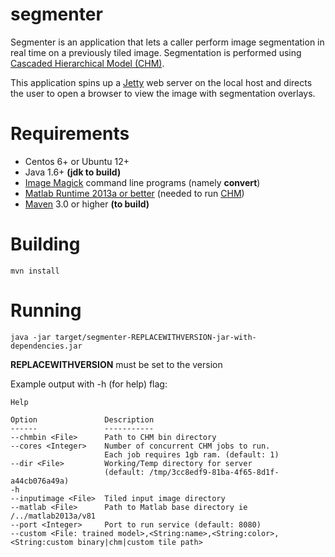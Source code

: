[chm]: http://www.sci.utah.edu/software/chm.html
[imagemagick]: http://www.imagemagick.org/
[matlabruntime]: http://www.mathworks.com/products/compiler/mcr/
[jetty]: http://eclipse.org/jetty/
[maven]: http://maven.apache.org/

segmenter
=====================

Segmenter is an application that lets a caller perform image
segmentation in real time on a previously tiled image.  Segmentation is
performed using [Cascaded Hierarchical Model (CHM)][chm].  

This application spins up a [Jetty][jetty] web server on the local host and 
directs the user to open a browser to view the image with segmentation overlays.


Requirements
============

* Centos 6+ or Ubuntu 12+ 
* Java 1.6+ **(jdk to build)**
* [Image Magick][imagemagick] command line programs (namely **convert**)
* [Matlab Runtime 2013a or better][matlabruntime] (needed to run [CHM][chm])
* [Maven][maven] 3.0 or higher **(to build)**


Building
========

    mvn install

Running
=======

    java -jar target/segmenter-REPLACEWITHVERSION-jar-with-dependencies.jar

**REPLACEWITHVERSION** must be set to the version

Example output with -h (for help) flag:

    Help

    Option               Description                           
    ------               -----------                           
    --chmbin <File>      Path to CHM bin directory             
    --cores <Integer>    Number of concurrent CHM jobs to run. 
                         Each job requires 1gb ram. (default: 1)                                  
    --dir <File>         Working/Temp directory for server     
                         (default: /tmp/3cc8edf9-81ba-4f65-8d1f-a44cb076a49a)
    -h                                                         
    --inputimage <File>  Tiled input image directory           
    --matlab <File>      Path to Matlab base directory ie /../matlab2013a/v81 
    --port <Integer>     Port to run service (default: 8080)   
    --custom <File: trained model>,<String:name>,<String:color>,<String:custom binary|chm|custom tile path>
    
